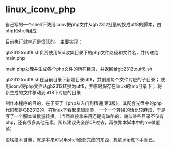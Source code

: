 # linux_iconv_php
自己写的一个shell下使用iconv把php文件从gb2312批量转换成utf8的脚本，由php和shell组成

目前执行效率还是很低的。 主要实现：

gb2312toutf8.sh负责使用find收集目录下的php文件路径和文件名，并传递给main.php

main.php处理并生成各个php文件的所在目录，并返回给gb2312toutf8.sh

gb2312toutf8.sh在当前目录下新建目录utf8，并创建每个文件对应的子目录； 使用iconv将php文件从gb2312转换为utf8，并临时保存在linux的tmp目录下； 将新生成的文件移动到utf8下对应的目录

制作本程序的目的，在于买了《php从入门到精通 第3版》，其配套光盘中的php代码都是GB2312的，在linux下看起来很崩溃，一个一个转换的话比较麻烦，于是写了一个脚本做批量转换。（当然直接拿来用还是有缺陷的，貌似某些目录不仅有php，还有很多其他元素，所以建议先全部CP过去，再依靠本脚本中的mv做覆盖）

没啥技术含量，就是本来可以用shell全部完成的东西，想拿php练下手而已。
